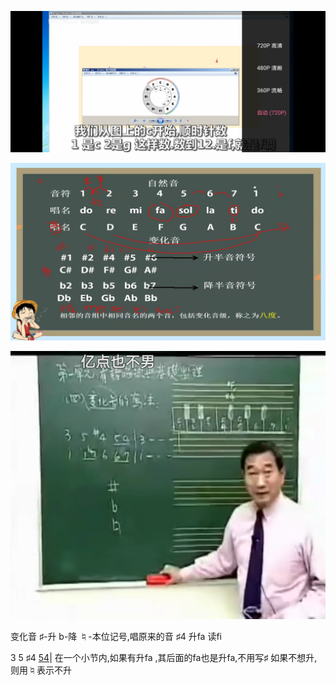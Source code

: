
![Screenshot_20210828_230632_tv.danmaku.bili.jpg](../_resources/Screenshot_20210828_230632_tv.danmaku.bili-3.jpg)



![mmexport1630754969320.jpg](../_resources/mmexport1630754969320-3.jpg)


![Screenshot_20210904_194152.jpg](../_resources/Screenshot_20210904_194152-3.jpg)

变化音
♯-升
b-降
♮-本位记号,唱原来的音
♯4 升fa 读fi

3 5 ♯4 <u>54</u>|
在一个小节内,如果有升fa ,其后面的fa也是升fa,不用写♯
如果不想升,则用♮表示不升




